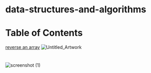 # data-structures-and-algorithms

# Table of Contents
[reverse an array](javascript/challenges/arrayReverse/arra-reverse.js)
![Untitled_Artwork](https://user-images.githubusercontent.com/63610026/90168256-afd0af00-dd51-11ea-8c8a-a2d2cfac07a0.jpg)

#


![screenshot (1)](https://user-images.githubusercontent.com/63610026/90174787-5ec5b880-dd5b-11ea-9ec5-26f517efc09e.jpeg)